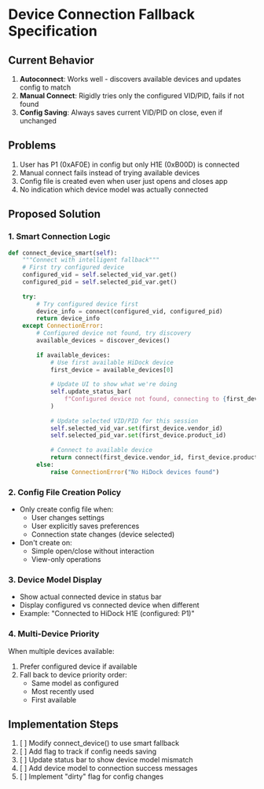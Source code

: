 # Device Connection Fallback Specification

## Current Behavior

1. **Autoconnect**: Works well - discovers available devices and updates config to match
2. **Manual Connect**: Rigidly tries only the configured VID/PID, fails if not found
3. **Config Saving**: Always saves current VID/PID on close, even if unchanged

## Problems

1. User has P1 (0xAF0E) in config but only H1E (0xB00D) is connected
2. Manual connect fails instead of trying available devices
3. Config file is created even when user just opens and closes app
4. No indication which device model was actually connected

## Proposed Solution

### 1. Smart Connection Logic
```python
def connect_device_smart(self):
    """Connect with intelligent fallback"""
    # First try configured device
    configured_vid = self.selected_vid_var.get()
    configured_pid = self.selected_pid_var.get()
    
    try:
        # Try configured device first
        device_info = connect(configured_vid, configured_pid)
        return device_info
    except ConnectionError:
        # Configured device not found, try discovery
        available_devices = discover_devices()
        
        if available_devices:
            # Use first available HiDock device
            first_device = available_devices[0]
            
            # Update UI to show what we're doing
            self.update_status_bar(
                f"Configured device not found, connecting to {first_device.name}..."
            )
            
            # Update selected VID/PID for this session
            self.selected_vid_var.set(first_device.vendor_id)
            self.selected_pid_var.set(first_device.product_id)
            
            # Connect to available device
            return connect(first_device.vendor_id, first_device.product_id)
        else:
            raise ConnectionError("No HiDock devices found")
```

### 2. Config File Creation Policy
- Only create config file when:
  - User changes settings
  - User explicitly saves preferences
  - Connection state changes (device selected)
- Don't create on:
  - Simple open/close without interaction
  - View-only operations

### 3. Device Model Display
- Show actual connected device in status bar
- Display configured vs connected device when different
- Example: "Connected to HiDock H1E (configured: P1)"

### 4. Multi-Device Priority
When multiple devices available:
1. Prefer configured device if available
2. Fall back to device priority order:
   - Same model as configured
   - Most recently used
   - First available

## Implementation Steps

1. [ ] Modify connect_device() to use smart fallback
2. [ ] Add flag to track if config needs saving
3. [ ] Update status bar to show device model mismatch
4. [ ] Add device model to connection success messages
5. [ ] Implement "dirty" flag for config changes
